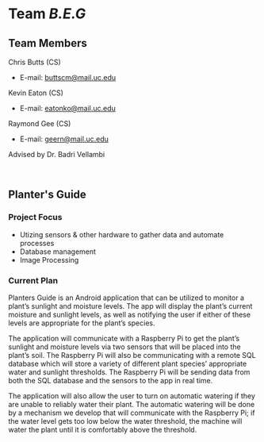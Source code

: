 # Team *B.E.G*

## Team Members
Chris Butts (CS)
- E-mail: buttscm@mail.uc.edu

Kevin Eaton (CS)
* E-mail: eatonko@mail.uc.edu

Raymond Gee (CS)
* E-mail: geern@mail.uc.edu

Advised by Dr. Badri Vellambi

<br>

## Planter's Guide

### Project Focus
* Utizing sensors & other hardware to gather data and automate processes
* Database management
* Image Processing

### Current Plan
  Planters Guide is an Android application that can be utilized to monitor a plant’s sunlight and moisture levels. The app will display the plant’s current moisture and sunlight levels, as well as notifying the user if either of these levels are appropriate for the plant’s species.  

  The application will communicate with a Raspberry Pi to get the plant’s sunlight and moisture levels via two sensors that will be placed into the plant’s soil. The Raspberry Pi will also be communicating with a remote SQL database which will store a variety of different plant species’ appropriate water and sunlight thresholds. The Raspberry Pi will be sending data from both the SQL database and the sensors to the app in real time.

  The application will also allow the user to turn on automatic watering if they are unable to reliably water their plant. The automatic watering will be done by a mechanism we develop that will communicate with the Raspberry Pi; if the water level gets too low below the water threshold, the machine will water the plant until it is comfortably above the threshold.
